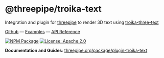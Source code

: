 # @threepipe/troika-text

Integration and plugin for [threepipe](https://threepipe.org/) to render 3D text using [troika-three-text](https://github.com/protectwise/troika/tree/main/packages/troika-three-text)

[Github](https://github.com/repalash/threepipe/tree/dev/plugins/troika-text) &mdash;
[Examples](https://threepipe.org/examples/?q=text#troika-text-plugin) &mdash;
[API Reference](https://threepipe.org/docs/)

[![NPM Package](https://img.shields.io/npm/v/@threepipe/plugin-troika-text.svg)](https://www.npmjs.com/package/@threepipe/plugin-troika-text)
[![License: Apache 2.0](https://img.shields.io/badge/License-Apache%202.0-green.svg)](https://opensource.org/license/apache-2-0/)

**Documentation and Guides**: [threepipe.org/package/plugin-troika-text](https://threepipe.org/package/plugin-troika-text.html)
